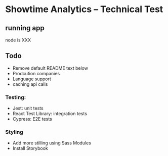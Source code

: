 # Showtime Analytics – Technical Test

## running app
node is XXX

## Todo
- Remove default README text below
- Prodcution companies
- Language support
- caching api calls
### Testing:
- Jest: unit tests
- React Test Library: integration tests
- Cypress: E2E tests

### Styling
- Add more stilling using Sass Modules
- Install Storybook

